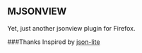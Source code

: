 MJSONVIEW
---

Yet, just another jsonview plugin for Firefox.


###Thanks
Inspired by [json-lite](https://github.com/MFirefoxs/json-lite)

